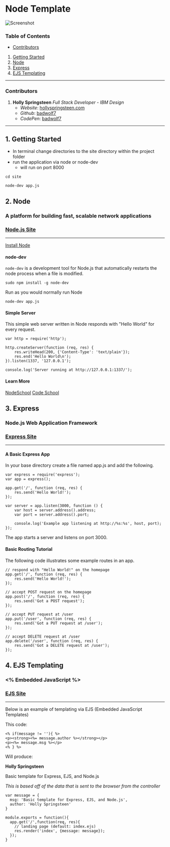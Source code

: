 # Node Template

![Screenshot](http://res.cloudinary.com/hollyspringsteen/image/upload/v1438026449/landing-2015-07-27_h5opow.jpg)

### Table of Contents

* [Contributors](#contributors)

1. [Getting Started](#1-getting-started)
2. [Node](#2-node)
3. [Express](#3-express)
4. [EJS Templating](#4-ejs-templating)

---

### Contributors

1. **Holly Springsteen**
    *Full Stack Developer - IBM Design*
    + *Website*: [hollyspringsteen.com](http://hollyspringsteen.com)
    + *Github*: [badwolf7](http://github.com/badwolf7)
    + *CodePen*: [badwolf7](http://codepen.io/badwolf7)

---

## 1. Getting Started

* In terminal change directories to the site directory within the project folder
* run the application via node or node-dev
  - will run on port 8000

```
cd site

node-dev app.js
```

## 2. Node

### A platform for building fast, scalable network applications

### [Node.js Site](http://nodejs.org)

---

[Install Node](https://nodejs.org/dist/v0.12.7/node-v0.12.7.pkg)

#### node-dev

`node-dev` is a development tool for Node.js that automatically restarts the node process when a file is modified.

```
sudo npm install -g node-dev
```

Run as you would normally run Node

```
node-dev app.js
```

#### Simple Server

This simple web server written in Node responds with "Hello World" for every request.

```
var http = require('http');

http.createServer(function (req, res) {
    res.writeHead(200, {'Content-Type': 'text/plain'});
    res.end('Hello World\n');
}).listen(1337, '127.0.0.1');

console.log('Server running at http://127.0.0.1:1337/');
```

#### Learn More

[NodeSchool](http://nodeschool.io)
[Code School](https://www.codeschool.com/courses/real-time-web-with-node-js)

## 3. Express

### Node.js Web Application Framework

### [Express Site](http://expressjs.com)

---

#### A Basic Express App

In your base directory create a file named app.js and add the following.

```
var express = require('express');
var app = express();

app.get('/', function (req, res) {
    res.send('Hello World!');
});

var server = app.listen(3000, function () {
    var host = server.address().address;
    var port = server.address().port;

    console.log('Example app listening at http://%s:%s', host, port);
});
```

The app starts a server and listens on port 3000.

#### Basic Routing Tutorial

The following code illustrates some example routes in an app.

```
// respond with "Hello World!" on the homepage
app.get('/', function (req, res) {
    res.send('Hello World!');
});

// accept POST request on the homepage
app.post('/', function (req, res) {
    res.send('Got a POST request');
});

// accept PUT request at /user
app.put('/user', function (req, res) {
    res.send('Got a PUT request at /user');
});

// accept DELETE request at /user
app.delete('/user', function (req, res) {
    res.send('Got a DELETE request at /user');
});
```

## 4. EJS Templating

### <% Embedded JavaScript %>

### [EJS Site](http://embeddedjs.com)

---

Below is an example of templating via EJS (Embedded JavaScript Templates)

This code:

```
<% if(message != ''){ %>
<p><strong><%= message.author %></strong></p>
<p><%= message.msg %></p>
<% } %>
```

Will produce:

**Holly Springsteen**

Basic template for Express, EJS, and Node.js


*This is based off of the data that is sent to the browser from the controller*

```
var message = {
  msg: 'Basic template for Express, EJS, and Node.js',
  author: 'Holly Springsteen'
}

module.exports = function(){
  app.get('/',function(req, res){
    // landing page (default: index.ejs)
    res.render('index', {message: message});
  });
}
```